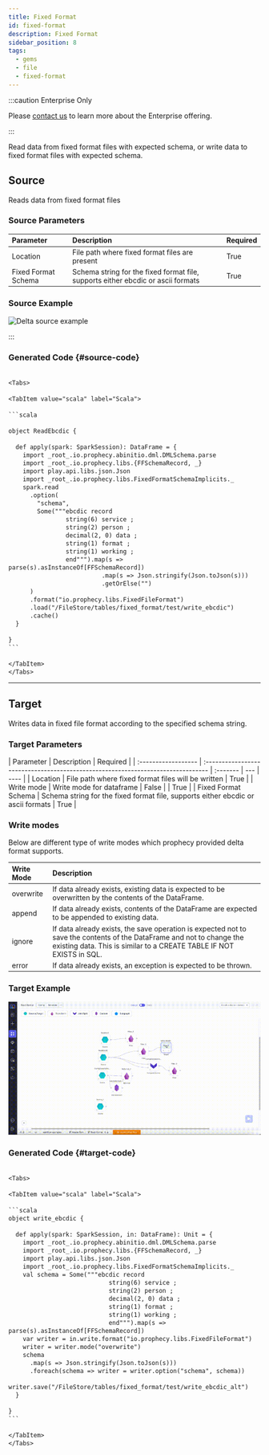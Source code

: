 ```yaml
---
title: Fixed Format
id: fixed-format
description: Fixed Format
sidebar_position: 8
tags:
  - gems
  - file
  - fixed-format
---
```


:::caution Enterprise Only

Please [contact us](https://www.prophecy.io/request-a-demo) to learn more about the Enterprise offering.

:::

Read data from fixed format files with expected schema, or write data to fixed format files with expected schema.

## Source

Reads data from fixed format files

### Source Parameters

| Parameter           | Description                                                                      | Required |
| :------------------ | :------------------------------------------------------------------------------- | :------- |
| Location            | File path where fixed format files are present                                   | True     |
| Fixed Format Schema | Schema string for the fixed format file, supports either ebcdic or ascii formats | True     |

### Source Example

![Delta source example](./img/fixed-format/ff-source-small.gif)

:::

### Generated Code {#source-code}

````mdx-code-block

<Tabs>

<TabItem value="scala" label="Scala">

```scala

object ReadEbcdic {

  def apply(spark: SparkSession): DataFrame = {
    import _root_.io.prophecy.abinitio.dml.DMLSchema.parse
    import _root_.io.prophecy.libs.{FFSchemaRecord, _}
    import play.api.libs.json.Json
    import _root_.io.prophecy.libs.FixedFormatSchemaImplicits._
    spark.read
      .option(
        "schema",
        Some("""ebcdic record
                string(6) service ;
                string(2) person ;
                decimal(2, 0) data ;
                string(1) format ;
                string(1) working ;
                end""").map(s => parse(s).asInstanceOf[FFSchemaRecord])
                          .map(s => Json.stringify(Json.toJson(s)))
                          .getOrElse("")
      )
      .format("io.prophecy.libs.FixedFileFormat")
      .load("/FileStore/tables/fixed_format/test/write_ebcdic")
      .cache()
  }

}
```

</TabItem>
</Tabs>

````

---

## Target

Writes data in fixed file format according to the specified schema string.

### Target Parameters

| Parameter           | Description                                                                      | Required |
| :------------------ | :------------------------------------------------------------------------------- | :------- | --- | ---- |
| Location            | File path where fixed format files will be written                               | True     |
| Write mode          | Write mode for dataframe                                                         | False    |     | True |
| Fixed Format Schema | Schema string for the fixed format file, supports either ebcdic or ascii formats | True     |

### Write modes

Below are different type of write modes which prophecy provided delta format supports.

| Write Mode | Description                                                                                                                                                                                   |
| :--------- | :-------------------------------------------------------------------------------------------------------------------------------------------------------------------------------------------- |
| overwrite  | If data already exists, existing data is expected to be overwritten by the contents of the DataFrame.                                                                                         |
| append     | If data already exists, contents of the DataFrame are expected to be appended to existing data.                                                                                               |
| ignore     | If data already exists, the save operation is expected not to save the contents of the DataFrame and not to change the existing data. This is similar to a CREATE TABLE IF NOT EXISTS in SQL. |
| error      | If data already exists, an exception is expected to be thrown.                                                                                                                                |

### Target Example

![Delta Target Example](./img/fixed-format/ff-target-small.gif)

### Generated Code {#target-code}

````mdx-code-block

<Tabs>

<TabItem value="scala" label="Scala">

```scala
object write_ebcdic {

  def apply(spark: SparkSession, in: DataFrame): Unit = {
    import _root_.io.prophecy.abinitio.dml.DMLSchema.parse
    import _root_.io.prophecy.libs.{FFSchemaRecord, _}
    import play.api.libs.json.Json
    import _root_.io.prophecy.libs.FixedFormatSchemaImplicits._
    val schema = Some("""ebcdic record
                            string(6) service ;
                            string(2) person ;
                            decimal(2, 0) data ;
                            string(1) format ;
                            string(1) working ;
                            end""").map(s => parse(s).asInstanceOf[FFSchemaRecord])
    var writer = in.write.format("io.prophecy.libs.FixedFileFormat")
    writer = writer.mode("overwrite")
    schema
      .map(s => Json.stringify(Json.toJson(s)))
      .foreach(schema => writer = writer.option("schema", schema))
    writer.save("/FileStore/tables/fixed_format/test/write_ebcdic_alt")
  }

}
```

</TabItem>
</Tabs>

````
